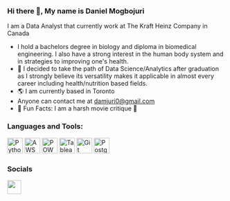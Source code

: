 ### Hi there 👋, My name is Daniel Mogbojuri

I am a Data Analyst that currently work at The Kraft Heinz Company in Canada

- I hold a bachelors degree in biology and diploma in biomedical engineering. I also have a strong interest in the human body system and in strategies to improving one's health.
- 🌱 I decided to take the path of Data Science/Analytics after graduation as I strongly believe its versatility makes it applicable in almost every career including health/nutrition based fields.
- :earth_americas: I am currently based in Toronto
- Anyone can contact me at damjuri0@gmail.com
- :speech_balloon: Fun Facts:  I am a harsh movie critique :triumph:


### Languages and Tools:

<p align="left">

<a href="https://www.python.org/" target="_blank" rel="noreferrer"><img src="https://raw.githubusercontent.com/danielcranney/readme-generator/main/public/icons/skills/python-colored.svg" width="36" height="36" alt="Python" /></a>
<a href="https://cdnlogo.com/logo/microsoft-excel_38655.html" target="_blank" rel="noreferrer"><img src="https://cdn.cdnlogo.com/logos/m/96/microsoft-excel.png" width="36" height="36" alt="AWS" /></a>
<a href="https://powerbi.microsoft.com/en-au/" target="_blank" rel="noreferrer"><img src="https://www.vectorlogo.zone/logos/microsoft_powerbi/microsoft_powerbi-icon.svg" width="36" height="36" alt="POWER-BI" /></a>
<a href="https://www.tableau.com/" target="_blank" rel="noreferrer"><img src="https://cdn.cdnlogo.com/logos/t/73/tableau-software.svg" width="36" height="36" alt="Tableau" /></a>
<a href="https://git-scm.com/" target="_blank" rel="noreferrer"><img src="https://www.vectorlogo.zone/logos/git-scm/git-scm-icon.svg" width="36" height="36" alt="Git" /></a>
<a href="https://www.postgresql.org/" target="_blank" rel="noreferrer"><img src="https://raw.githubusercontent.com/danielcranney/readme-generator/main/public/icons/skills/postgresql-colored.svg" width="36" height="36" alt="PostgreSQL" /></a>

</p>

### Socials

<p align="left"> 
<a href="https://www.linkedin.com/in/daniel-mogbojuri-a3351a118/" target="_blank" rel="noreferrer"><img src="https://raw.githubusercontent.com/danielcranney/readme-generator/main/public/icons/socials/linkedin.svg" width="32" height="32" /></a></p>


<!--
**Daniel-Juri/Daniel-Juri** is a ✨ _special_ ✨ repository because its `README.md` (this file) appears on your GitHub profile.

Here are some ideas to get you started:

- 🔭 I’m currently working on ...
- 🌱 I’m currently learning ...
- 👯 I’m looking to collaborate on ...
- 🤔 I’m looking for help with ...
- 💬 Ask me about ...
- 📫 How to reach me: ...
- 😄 Pronouns: ...
- ⚡ Fun fact: ...
-->

